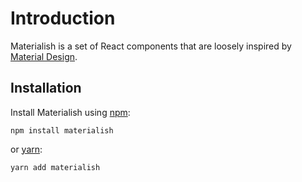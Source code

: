 # Introduction

Materialish is a set of React components that are loosely inspired by
[Material Design](https://material.io/).

## Installation

Install Materialish using [npm](https://www.npmjs.com):

```
npm install materialish
```

or [yarn](https://yarnpkg.com/):

```
yarn add materialish
```
